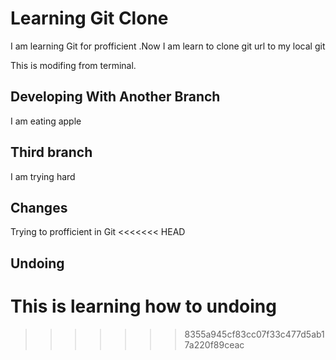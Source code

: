 # Learning Git Clone

I am learning Git for profficient .Now I am learn to clone git url to my local git

This is modifing from terminal.

## Developing With Another Branch


I am eating apple

## Third branch

I am trying hard

## Changes 

Trying to profficient in Git
<<<<<<< HEAD

## Undoing 

This is learning how to undoing
=======
>>>>>>> 8355a945cf83cc07f33c477d5ab17a220f89ceac

